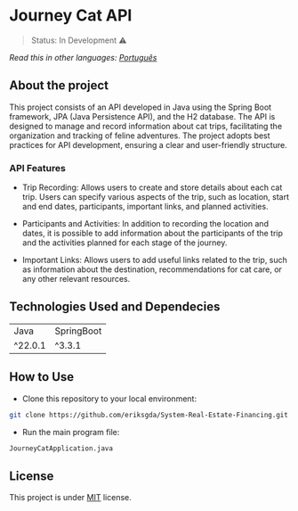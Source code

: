 <h1>Journey Cat API</h1>

> Status: In Development ⚠️

_Read this in other languages:_
[_Português_](./translations/README-ptBR.md)

## About the project

This project consists of an API developed in Java using the Spring Boot framework, JPA (Java Persistence API), and the H2 database. The API is designed to manage and record information about cat trips, facilitating the organization and tracking of feline adventures. The project adopts best practices for API development, ensuring a clear and user-friendly structure.

### API Features

- Trip Recording: Allows users to create and store details about each cat trip. Users can specify various aspects of the trip, such as location, start and end dates, participants, important links, and planned activities.

- Participants and Activities: In addition to recording the location and dates, it is possible to add information about the participants of the trip and the activities planned for each stage of the journey.

- Important Links: Allows users to add useful links related to the trip, such as information about the destination, recommendations for cat care, or any other relevant resources.

## Technologies Used and Dependecies

<table>
  <tr>
    <td>Java</td>
    <td>SpringBoot</td>
  </tr>
  <tr>
    <td>^22.0.1</td>
    <td>^3.3.1</td>
  </tr>
</table>

## How to Use

- Clone this repository to your local environment:

```bash
git clone https://github.com/eriksgda/System-Real-Estate-Financing.git
```

- Run the main program file:

```bash
JourneyCatApplication.java
```

## License

This project is under [MIT](./LICENSE) license.
